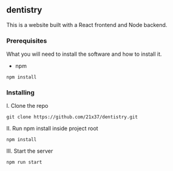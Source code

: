 ## dentistry
This is a website built with a React frontend and Node backend.


### Prerequisites

What you will need to install the software and how to install it.

- npm

```
npm install
```

### Installing

I. Clone the repo

```
git clone https://github.com/21x37/dentistry.git
```

II. Run npm install inside project root

```
npm install
```

III. Start the server

```
npm run start
```